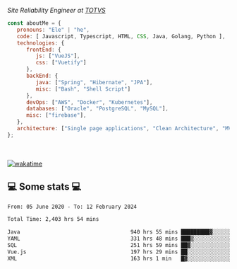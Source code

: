 <p><em>Site Reliability Engineer at <a href="https://www.totvs.com/">TOTVS</a></br>
</em></p>


```javascript
const aboutMe = {
   pronouns: "Ele" | "he",
   code: [ Javascript, Typescript, HTML, CSS, Java, Golang, Python ],
   technologies: {
      frontEnd: {
         js: ["VueJS"],
         css: ["Vuetify"]
      },
      backEnd: {
         java: ["Spring", "Hibernate", "JPA"],
         misc: ["Bash", "Shell Script"]
      },
      devOps: ["AWS", "Docker", "Kubernetes"],
      databases: ["Oracle", "PostgreSQL", "MySQL"],
      misc: ["firebase"],
   },
   architecture: ["Single page applications", "Clean Architecture", "MVC", "Microservices"],
};
```
</br></br>
[![wakatime](https://wakatime.com/badge/user/a3a8ed06-d304-4d6b-bc86-4adc418cdea7.svg)](https://wakatime.com/@a3a8ed06-d304-4d6b-bc86-4adc418cdea7)
<h2>💻 Some stats 💻</h2>

<!--START_SECTION:waka-->

```txt
From: 05 June 2020 - To: 12 February 2024

Total Time: 2,403 hrs 54 mins

Java                                   940 hrs 55 mins █████████▓░░░░░░░░░░░░░░░   39.14 %
YAML                                   331 hrs 48 mins ███▒░░░░░░░░░░░░░░░░░░░░░   13.80 %
SQL                                    251 hrs 59 mins ██▓░░░░░░░░░░░░░░░░░░░░░░   10.48 %
Vue.js                                 197 hrs 29 mins ██░░░░░░░░░░░░░░░░░░░░░░░   08.22 %
XML                                    163 hrs 1 min   █▓░░░░░░░░░░░░░░░░░░░░░░░   06.78 %
```

<!--END_SECTION:waka-->
